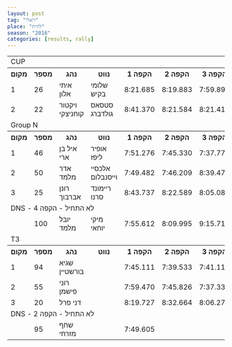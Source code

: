 ```yaml
---
layout: post
tag: "ראלי"
place: "לוזית"
season: "2016"
categories: [results, rally]
---
```



<table class="line_color">
<tr><td colspan=99 class="title_font">  CUP  </td></tr>

<tr class="rnkh_bkcolor">
    <th class="rnkh_font">מקום</th>
    <th class="rnkh_font">מספר</th>
    <th class="rnkh_font">נהג</th>
    <th class="rnkh_font">נווט</th>
    <th class="rnkh_font">הקפה 1</th>
    <th class="rnkh_font">הקפה 2</th>
    <th class="rnkh_font">הקפה 3</th>
    <th class="rnkh_font">הקפה 4</th>
    <th class="rnkh_font">זמן</th>
    <th class="rnkh_font">פער</th>
</tr>
<tr class="rnk_bkcolor">
    <td class="rnk_font">1</td>
    <td class="rnk_font">26</td>
    <td class="rnk_font">איתי אלון</td>
    <td class="rnk_font">שלומי בקיש</td>
    <td class="rnk_font">8:21.685</td>
    <td class="rnk_font">8:19.883</td>
    <td class="rnk_font">7:59.893</td>
    <td class="rnk_font">8:10.941</td>
    <td class="rnk_font">32:52.402</td>
    <td class="rnk_font"></td>
</tr>
<tr class="rnk_bkcolor">
    <td class="rnk_font">2</td>
    <td class="rnk_font">22</td>
    <td class="rnk_font">ויקטור קוחניצקי</td>
    <td class="rnk_font">סטסאס גולדברג</td>
    <td class="rnk_font">8:41.370</td>
    <td class="rnk_font">8:21.584</td>
    <td class="rnk_font">8:21.418</td>
    <td class="rnk_font">8:27.221</td>
    <td class="rnk_font">33:51.593</td>
    <td class="rnk_font">59.191</td>
</tr>

<tr><td colspan=99 class="title_font">  Group N  </td></tr>

<tr class="rnkh_bkcolor">
    <th class="rnkh_font">מקום</th>
    <th class="rnkh_font">מספר</th>
    <th class="rnkh_font">נהג</th>
    <th class="rnkh_font">נווט</th>
    <th class="rnkh_font">הקפה 1</th>
    <th class="rnkh_font">הקפה 2</th>
    <th class="rnkh_font">הקפה 3</th>
    <th class="rnkh_font">הקפה 4</th>
    <th class="rnkh_font">זמן</th>
    <th class="rnkh_font">פער</th>
</tr>

<tr class="rnk_bkcolor">
    <td class="rnk_font">1</td>
    <td class="rnk_font">46</td>
    <td class="rnk_font">איל בן ארי</td>
    <td class="rnk_font">אופיר ליפז</td>
    <td class="rnk_font">7:51.276</td>
    <td class="rnk_font">7:45.330</td>
    <td class="rnk_font">7:37.779</td>
    <td class="rnk_font">7:35.673</td>
    <td class="rnk_font">30:50.058</td>
    <td class="rnk_font"></td>
</tr>
<tr class="rnk_bkcolor">
    <td class="rnk_font">2</td>
    <td class="rnk_font">50</td>
    <td class="rnk_font">אדר מלמד</td>
    <td class="rnk_font">אלכסיי וייסנבלום</td>
    <td class="rnk_font">7:49.482</td>
    <td class="rnk_font">7:46.209</td>
    <td class="rnk_font">8:39.475</td>
    <td class="rnk_font">7:56.144</td>
    <td class="rnk_font">32:11.310</td>
    <td class="rnk_font">1:21.252</td>
</tr>
<tr class="rnk_bkcolor">
    <td class="rnk_font">3</td>
    <td class="rnk_font">25</td>
    <td class="rnk_font">רונן אברבוך</td>
    <td class="rnk_font">ריימונד סרנו</td>
    <td class="rnk_font">8:43.737</td>
    <td class="rnk_font">8:22.589</td>
    <td class="rnk_font">8:05.082</td>
    <td class="rnk_font">8:03.406</td>
    <td class="rnk_font">33:14.814</td>
    <td class="rnk_font">2:24.756</td>
</tr>
<tr>
    <td colspan="99" class="subtitle_font">DNS - לא התחיל - הקפה 4</td>
</tr>
<tr class="rnk_bkcolor">
    <td class="rnk_font"></td>
    <td class="rnk_font">100</td>
    <td class="rnk_font">יובל מלמד</td>
    <td class="rnk_font">מיקי יוחאי</td>
    <td class="rnk_font">7:55.612</td>
    <td class="rnk_font">8:09.995</td>
    <td class="rnk_font">9:15.710</td>
    <td class="rnk_font"></td>
    <td class="rnk_font"></td>
    <td class="rnk_font"></td>
</tr>	

<tr>
    <td colspan=99 class="title_font">  T3  </td>
</tr>

<tr class="rnkh_bkcolor">
    <th class="rnkh_font">מקום</th>
    <th class="rnkh_font">מספר</th>
    <th class="rnkh_font">נהג</th>
    <th class="rnkh_font">נווט</th>
    <th class="rnkh_font">הקפה 1</th>
    <th class="rnkh_font">הקפה 2</th>
    <th class="rnkh_font">הקפה 3</th>
    <th class="rnkh_font">הקפה 4</th>
    <th class="rnkh_font">זמן</th>
    <th class="rnkh_font">פער</th>
</tr>
<tr class="rnk_bkcolor">
    <td class="rnk_font">1</td>
    <td class="rnk_font">94</td>
    <td class="rnk_font">שגיא בורשטיין</td>
    <td class="rnk_font"></td>
    <td class="rnk_font">7:45.111</td>
    <td class="rnk_font">7:39.533</td>
    <td class="rnk_font">7:41.111</td>
    <td class="rnk_font">7:32.586</td>
    <td class="rnk_font">30:38.341</td>
    <td class="rnk_font"></td>
</tr>
<tr class="rnk_bkcolor">
    <td class="rnk_font">2</td>
    <td class="rnk_font">55</td>
    <td class="rnk_font">רוני פישמן</td>
    <td class="rnk_font"></td>
    <td class="rnk_font">7:59.470</td>
    <td class="rnk_font">7:45.826</td>
    <td class="rnk_font">7:37.337</td>
    <td class="rnk_font">7:36.437</td>
    <td class="rnk_font">30:59.070</td>
    <td class="rnk_font">20.729</td>
</tr>
<tr class="rnk_bkcolor">
    <td class="rnk_font">3</td>
    <td class="rnk_font">20</td>
    <td class="rnk_font">דני פרל</td>
    <td class="rnk_font"></td>
    <td class="rnk_font">8:19.727</td>
    <td class="rnk_font">8:32.664</td>
    <td class="rnk_font">8:06.275</td>
    <td class="rnk_font">8:15.653</td>
    <td class="rnk_font">33:14.319</td>
    <td class="rnk_font">2:35.978</td>
</tr>
<tr>
    <td colspan="99" class="subtitle_font">DNS - לא התחיל - הקפה 2</td>
</tr>
<tr class="rnk_bkcolor">
    <td class="rnk_font"></td>
    <td class="rnk_font">95</td>
    <td class="rnk_font">שחף מזרחי</td>
    <td class="rnk_font"></td>
    <td class="rnk_font">7:49.605</td>
    <td class="rnk_font"></td>
    <td class="rnk_font"></td>
    <td class="rnk_font"></td>
    <td class="rnk_font"></td>
    <td class="rnk_font"></td>
</tr>
</table>
